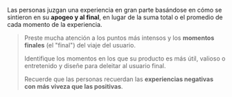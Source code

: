 Las personas juzgan una experiencia en gran parte basándose en cómo se sintieron en su **apogeo y al final**, en lugar de la suma total o el promedio de cada momento de la experiencia.

> Preste mucha atención a los puntos más intensos y los **momentos finales** (el "final") del viaje del usuario. 
> 
> Identifique los momentos en los que su producto es más útil, valioso o entretenido y diseñe para deleitar al usuario final. 
> 
> Recuerde que las personas recuerdan las **experiencias negativas con más viveza que las positivas**.